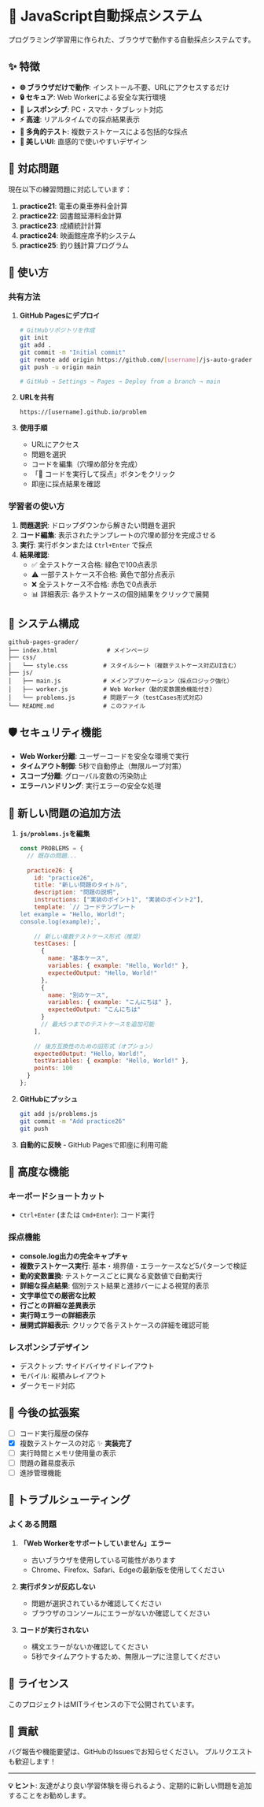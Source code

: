 # 🚀 JavaScript自動採点システム

プログラミング学習用に作られた、ブラウザで動作する自動採点システムです。

## ✨ 特徴

- **🌐 ブラウザだけで動作**: インストール不要、URLにアクセスするだけ
- **🔒 セキュア**: Web Workerによる安全な実行環境
- **📱 レスポンシブ**: PC・スマホ・タブレット対応
- **⚡ 高速**: リアルタイムでの採点結果表示
- **🧪 多角的テスト**: 複数テストケースによる包括的な採点
- **🎨 美しいUI**: 直感的で使いやすいデザイン

## 🎯 対応問題

現在以下の練習問題に対応しています：

1. **practice21**: 電車の乗車券料金計算
2. **practice22**: 図書館延滞料金計算  
3. **practice23**: 成績統計計算
4. **practice24**: 映画館座席予約システム
5. **practice25**: 釣り銭計算プログラム

## 🚀 使い方

### 共有方法

1. **GitHub Pagesにデプロイ**
   ```bash
   # GitHubリポジトリを作成
   git init
   git add .
   git commit -m "Initial commit"
   git remote add origin https://github.com/[username]/js-auto-grader
   git push -u origin main
   
   # GitHub → Settings → Pages → Deploy from a branch → main
   ```

2. **URLを共有**
   ```
   https://[username].github.io/problem
   ```

3. **使用手順**
   - URLにアクセス
   - 問題を選択
   - コードを編集（穴埋め部分を完成）
   - 「🚀 コードを実行して採点」ボタンをクリック
   - 即座に採点結果を確認

### 学習者の使い方

1. **問題選択**: ドロップダウンから解きたい問題を選択
2. **コード編集**: 表示されたテンプレートの穴埋め部分を完成させる
3. **実行**: 実行ボタンまたは `Ctrl+Enter` で採点
4. **結果確認**: 
   - ✅ 全テストケース合格: 緑色で100点表示
   - ⚠️ 一部テストケース不合格: 黄色で部分点表示
   - ❌ 全テストケース不合格: 赤色で0点表示
   - 📊 詳細表示: 各テストケースの個別結果をクリックで展開

## 🔧 システム構成

```
github-pages-grader/
├── index.html              # メインページ
├── css/
│   └── style.css          # スタイルシート（複数テストケース対応UI含む）
├── js/
│   ├── main.js            # メインアプリケーション（採点ロジック強化）
│   ├── worker.js          # Web Worker（動的変数置換機能付き）
│   └── problems.js        # 問題データ（testCases形式対応）
└── README.md              # このファイル
```

## 🛡️ セキュリティ機能

- **Web Worker分離**: ユーザーコードを安全な環境で実行
- **タイムアウト制御**: 5秒で自動停止（無限ループ対策）
- **スコープ分離**: グローバル変数の汚染防止
- **エラーハンドリング**: 実行エラーの安全な処理

## 📝 新しい問題の追加方法

1. **`js/problems.js`を編集**
   ```javascript
   const PROBLEMS = {
     // 既存の問題...
     
     practice26: {
       id: "practice26",
       title: "新しい問題のタイトル",
       description: "問題の説明",
       instructions: ["実装のポイント1", "実装のポイント2"],
       template: `// コードテンプレート
   let example = "Hello, World!";
   console.log(example);`,
       
       // 新しい複数テストケース形式（推奨）
       testCases: [
         {
           name: "基本ケース",
           variables: { example: "Hello, World!" },
           expectedOutput: "Hello, World!"
         },
         {
           name: "別のケース", 
           variables: { example: "こんにちは" },
           expectedOutput: "こんにちは"
         }
         // 最大5つまでのテストケースを追加可能
       ],
       
       // 後方互換性のための旧形式（オプション）
       expectedOutput: "Hello, World!",
       testVariables: { example: "Hello, World!" },
       points: 100
     }
   };
   ```

2. **GitHubにプッシュ**
   ```bash
   git add js/problems.js
   git commit -m "Add practice26"
   git push
   ```

3. **自動的に反映** - GitHub Pagesで即座に利用可能

## 🌟 高度な機能

### キーボードショートカット
- `Ctrl+Enter` (または `Cmd+Enter`): コード実行

### 採点機能
- **console.log出力の完全キャプチャ**
- **複数テストケース実行**: 基本・境界値・エラーケースなど5パターンで検証
- **動的変数置換**: テストケースごとに異なる変数値で自動実行
- **詳細な採点結果**: 個別テスト結果と進捗バーによる視覚的表示
- **文字単位での厳密な比較**
- **行ごとの詳細な差異表示**
- **実行時エラーの詳細表示**
- **展開式詳細表示**: クリックで各テストケースの詳細を確認可能

### レスポンシブデザイン
- デスクトップ: サイドバイサイドレイアウト
- モバイル: 縦積みレイアウト
- ダークモード対応

## 🔄 今後の拡張案

- [ ] コード実行履歴の保存
- [x] 複数テストケースの対応 ✨ **実装完了**
- [ ] 実行時間とメモリ使用量の表示
- [ ] 問題の難易度表示
- [ ] 進捗管理機能

## 🐛 トラブルシューティング

### よくある問題

1. **「Web Workerをサポートしていません」エラー**
   - 古いブラウザを使用している可能性があります
   - Chrome、Firefox、Safari、Edgeの最新版を使用してください

2. **実行ボタンが反応しない**
   - 問題が選択されているか確認してください
   - ブラウザのコンソールにエラーがないか確認してください

3. **コードが実行されない**
   - 構文エラーがないか確認してください
   - 5秒でタイムアウトするため、無限ループに注意してください

## 📄 ライセンス

このプロジェクトはMITライセンスの下で公開されています。

## 🤝 貢献

バグ報告や機能要望は、GitHubのIssuesでお知らせください。
プルリクエストも歓迎します！

---

**💡 ヒント**: 友達がより良い学習体験を得られるよう、定期的に新しい問題を追加することをお勧めします。
